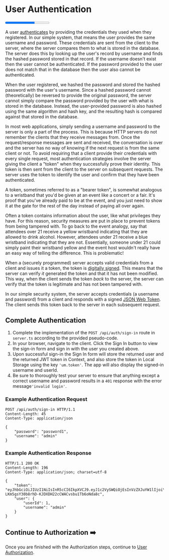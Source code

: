 # User Authentication

<progress value="2" max="3"></progress>

A user [authenticates](https://en.wikipedia.org/wiki/Authentication) by providing the credentials they used when they registered. In our simple system, that means the user provides the same username and password. These credentials are sent from the client to the server, where the server compares them to what is stored in the database. The server does this by looking up the user's record by username and finds the hashed password stored in that record. If the username doesn't exist then the user cannot be authenticated. If the password provided to the user does not match that in the database then the user also cannot be authenticated.

When the user registered, we hashed the password and stored the hashed password with the user's username. Since a hashed password cannot (theoretically) be reversed to provide the original password, the server cannot simply compare the password provided by the user with what is stored in the database. Instead, the user-provided password is also hashed using the same algorithm and hash key, and the resulting hash is compared against that stored in the database.

In most web applications, simply sending a username and password to the server is only a part of the process. This is because HTTP servers do not remember the clients that they receive messages from. Once the request/response messages are sent and received, the conversation is over and the server has no way of knowing if the next request is from the same client or not. To avoid requiring that a client provide their credentials with every single request, most authentication strategies involve the server giving the client a "token" when they successfully prove their identity. This token is then sent from the client to the server on subsequent requests. The server uses the token to identify the user and confirm that they have been authenticated.

A token, sometimes referred to as a "bearer token", is somewhat analogous to a wristband that you'd be given at an event like a concert or a fair. It's proof that you've already paid to be at the event, and you just need to show it at the gate for the rest of the day instead of paying all over again.

Often a token contains information about the user, like what privileges they have. For this reason, security measures are put in place to prevent tokens from being tampered with. To go back to the event analogy, say that attendees over 21 receive a yellow wristband indicating that they are allowed to drink alcohol. However, attendees under 21 receive a blue wristband indicating that they are not. Essentially, someone under 21 could simply paint their wristband yellow and the event host wouldn't really have an easy way of telling the difference. This is problematic!

When a (securely programmed) server accepts valid credentials from a client and issues it a token, the token is [digitally signed](https://en.wikipedia.org/wiki/Digital_signature). This means that the server can verify _it_ generated the token and that it has not been modified. This way, when the client sends the token _back_ to the server, the server can verify that the token is legitimate and has not been tampered with.

In our simple security system, the server accepts credentials (a username and password) from a client and responds with a signed [JSON Web Token](https://en.wikipedia.org/wiki/JSON_Web_Token). The client sends this token back to the server in each subsequent request.

## Complete Authentication

1. Complete the implementation of the `POST /api/auth/sign-in` route in `server.ts` according to the provided pseudo-code.
1. In your browser, navigate to the client. Click the Sign In button to view the sign-in form and sign in with the user you created above.
1. Upon successful sign-in the Sign In form will store the returned user and the returned JWT token in Context, and also store the token in Local Storage using the key `'um.token'`. The app will also display the signed-in username and userId.
1. Be sure to thoroughly test your server to ensure that anything except a correct username and password results in a `401` response with the error message`'invalid login'`.

### Example Authentication Request

```
POST /api/auth/sign-in HTTP/1.1
Content-Length: 45
Content-Type: application/json

{
    "password": "password1",
    "username": "admin"
}
```

### Example Authentication Response

```
HTTP/1.1 200 OK
Content-Length: 196
Content-Type: application/json; charset=utf-8

{
    "token": "eyJhbGciOiJIUzI1NiIsInR5cCI6IkpXVCJ9.eyJ1c2VySWQiOjEsInVzZXJuYW1lIjoiYWRtaW4iLCJpYXQiOjE2MDgxMzU0ODR9.-LKm5gsY30b8rhD-KJDXDH22cCWACvsbu1Tb6oNda8c",
    "user": {
        "userId": 1,
        "username": "admin"
    }
}
```

## Continue to Authorization ➡️

Once you are finished with the Authorization steps, continue to [User Authorization](authorization.md).
